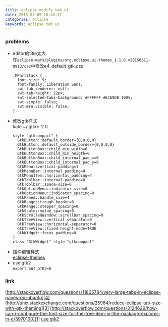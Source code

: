 ```yaml
---
title: eclipse modify tab ui
date: 2015-07-09 15:43:37
categories: eclipse
keywords: eclipse tab ui
---
```

### problems
+ editor的title太大  
在`eclipse-mars/plugins/org.eclipse.ui.themes_1.1.0.v20150511-0913/css`中修改e4_default_gtk.css  
    ```
    .MPartStack {
      font-size: 9;
      font-family: Liberation Sans;
      swt-tab-renderer: null;
      swt-tab-height: 22px;
      swt-selected-tabs-background: #FFFFFF #ECE9D8 100%;
      swt-simple: false;
      swt-mru-visible: false;
    }
    ```
+ 修改gtk样式   
  kate ~/.gtkrc-2.0
  ```
  style "gtkcompact" {
    GtkButton::default_border={0,0,0,0}
    GtkButton::default_outside_border={0,0,0,0}
    GtkButtonBox::child_min_width=0
    GtkButtonBox::child_min_heigth=0
    GtkButtonBox::child_internal_pad_x=0
    GtkButtonBox::child_internal_pad_y=0
    GtkMenu::vertical-padding=1
    GtkMenuBar::internal_padding=0
    GtkMenuItem::horizontal_padding=4
    GtkToolbar::internal-padding=0
    GtkToolbar::space-size=0
    GtkOptionMenu::indicator_size=0
    GtkOptionMenu::indicator_spacing=0
    GtkPaned::handle_size=4
    GtkRange::trough_border=0
    GtkRange::stepper_spacing=0
    GtkScale::value_spacing=0
    GtkScrolledWindow::scrollbar_spacing=0
    GtkTreeView::vertical-separator=0
    GtkTreeView::horizontal-separator=0
    GtkTreeView::fixed-height-mode=TRUE
    GtkWidget::focus_padding=0
  }  
  class "GtkWidget" style "gtkcompact"
  ```
+ 插件编辑样式  
[eclipse-themes][2]
+ use gtk2  
`export SWT_GTK3=0`

### link
[http://stackoverflow.com/questions/11805784/very-large-tabs-in-eclipse-panes-on-ubuntu][4]
[http://unix.stackexchange.com/questions/25964/reduce-eclipse-tab-size-with-gtk-theming][3]
[http://stackoverflow.com/questions/3124629/how-can-i-configure-the-font-size-for-the-tree-item-in-the-package-explorer-in-e/3970100][1]
[use gtk2][5]

[1]: http://stackoverflow.com/questions/3124629/how-can-i-configure-the-font-size-for-the-tree-item-in-the-package-explorer-in-e/3970100#3970100
[2]: https://github.com/jeeeyul/eclipse-themes
[3]: http://unix.stackexchange.com/questions/25964/reduce-eclipse-tab-size-with-gtk-theming
[4]: http://stackoverflow.com/questions/11805784/very-large-tabs-in-eclipse-panes-on-ubuntu
[5]: https://coffeeorientedprogramming.wordpress.com/2014/10/27/how-to-tell-if-you-are-running-eclipse-on-gtk2-or-on-gtk3/

